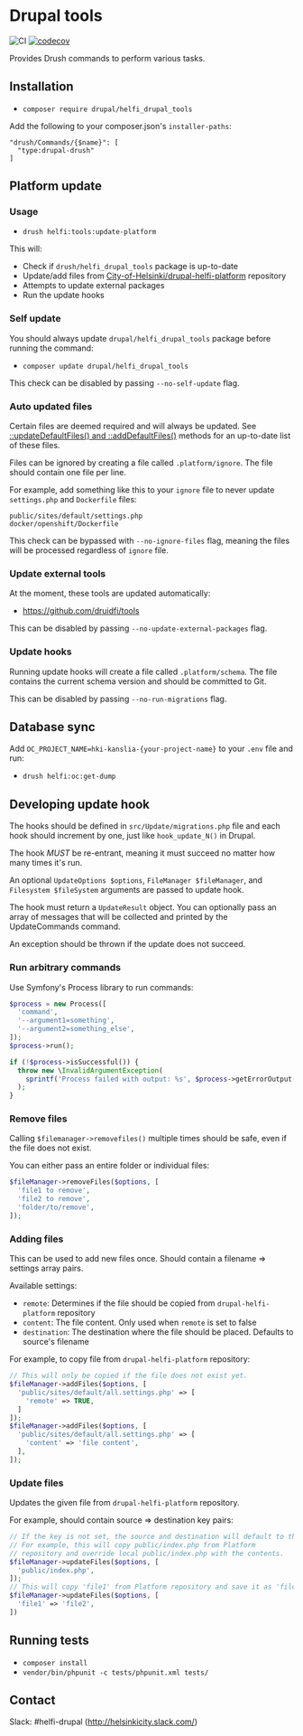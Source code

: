 # Drupal tools

![CI](https://github.com/City-of-Helsinki/drupal-tools/workflows/CI/badge.svg) [![codecov](https://codecov.io/gh/City-of-Helsinki/drupal-tools/graph/badge.svg?token=DPQQ7001DP)](https://codecov.io/gh/City-of-Helsinki/drupal-tools)

Provides Drush commands to perform various tasks.

## Installation

- `composer require drupal/helfi_drupal_tools`

Add the following to your composer.json's `installer-paths`:

```
"drush/Commands/{$name}": [
  "type:drupal-drush"
]
```

## Platform update

### Usage

- `drush helfi:tools:update-platform`

This will:

- Check if `drush/helfi_drupal_tools` package is up-to-date
- Update/add files from [City-of-Helsinki/drupal-helfi-platform](https://github.com/City-of-Helsinki/drupal-helfi-platform) repository
- Attempts to update external packages
- Run the update hooks

### Self update

You should always update `drupal/helfi_drupal_tools` package before running the command:

- `composer update drupal/helfi_drupal_tools`

This check can be disabled by passing `--no-self-update` flag.

### Auto updated files

Certain files are deemed required and will always be updated. See [::updateDefaultFiles() and ::addDefaultFiles()](/UpdateCommands.php) methods for an up-to-date list of these files.

Files can be ignored by creating a file called `.platform/ignore`. The file should contain one file per line.

For example, add something like this to your `ignore` file to never update `settings.php` and `Dockerfile` files:

```
public/sites/default/settings.php
docker/openshift/Dockerfile
```

This check can be bypassed with `--no-ignore-files` flag, meaning the files will be processed regardless of `ignore` file.

### Update external tools

At the moment, these tools are updated automatically:
- https://github.com/druidfi/tools

This can be disabled by passing `--no-update-external-packages` flag.

### Update hooks

Running update hooks will create a file called `.platform/schema`. The file contains the current schema version and should be committed to Git.

This can be disabled by passing `--no-run-migrations` flag.

## Database sync

Add `OC_PROJECT_NAME=hki-kanslia-{your-project-name}` to your `.env` file and run:

- `drush helfi:oc:get-dump`


## Developing update hook

The hooks should be defined in `src/Update/migrations.php` file and each hook should increment by one, just like `hook_update_N()` in Drupal.

The hook _MUST_ be re-entrant, meaning it must succeed no matter how many times it's run.

An optional `UpdateOptions $options`, `FileManager $fileManager`, and `Filesystem $fileSystem` arguments are passed to update hook.

The hook must return a `UpdateResult` object. You can optionally pass an array of messages that will be collected and printed by the UpdateCommands command.

An exception should be thrown if the update does not succeed.

### Run arbitrary commands

Use Symfony's Process library to run commands:
```php
$process = new Process([
  'command',
  '--argument1=something',
  '--argument2=something_else',
]);
$process->run();

if (!$process->isSuccessful()) {
  throw new \InvalidArgumentException(
    sprintf('Process failed with output: %s', $process->getErrorOutput())
  );
}
```

### Remove files

Calling `$filemanager->removefiles()` multiple times should be safe, even if the file does not exist.

You can either pass an entire folder or individual files:

```php
$fileManager->removeFiles($options, [
  'file1 to remove',
  'file2 to remove',
  'folder/to/remove',
]);
```

### Adding files

This can be used to add new files once. Should contain a filename => settings array pairs.

Available settings:
- `remote`: Determines if the file should be copied from `drupal-helfi-platform` repository
- `content`: The file content. Only used when `remote` is set to false
- `destination`: The destination where the file should be placed. Defaults to source's filename

For example, to copy file from `drupal-helfi-platform` repository:
```php
// This will only be copied if the file does not exist yet.
$fileManager->addFiles($options, [
  'public/sites/default/all.settings.php' => [
    'remote' => TRUE,
  ]
]);
$fileManager->addFiles($options, [
  'public/sites/default/all.settings.php' => [
    'content' => 'file content',
  ],
]);
```

### Update files

Updates the given file from `drupal-helfi-platform` repository.

For example, should contain source => destination key pairs:
```php
// If the key is not set, the source and destination will default to the same value.
// For example, this will copy public/index.php from Platform
// repository and override local public/index.php with the contents.
$fileManager->updateFiles($options, [
  'public/index.php',
]);
// This will copy 'file1' from Platform repository and save it as 'file2'.
$fileManager->updateFiles($options, [
  'file1' => 'file2',
])
```

## Running tests

- `composer install`
- `vendor/bin/phpunit -c tests/phpunit.xml tests/`

## Contact

Slack: #helfi-drupal (http://helsinkicity.slack.com/)
